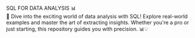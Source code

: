 SQL FOR DATA ANALYSIS 📊 <br>
🚀 Dive into the exciting world of data analysis with SQL! Explore real-world examples and master the art of extracting insights. Whether you're a pro or just starting, this repository guides you with precision. 📊💡
